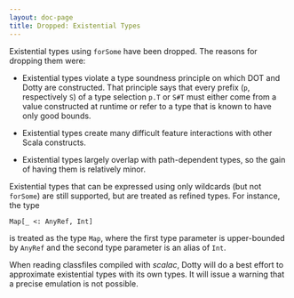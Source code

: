 ```yaml
---
layout: doc-page
title: Dropped: Existential Types
---
```


Existential types using `forSome` have been dropped. The reasons for dropping them were:

 - Existential types violate a type soundness principle on which DOT
   and Dotty are constructed. That principle says that every
   prefix (`p`, respectively `S`) of a type selection `p.T` or `S#T`
   must either come from a value constructed at runtime or refer to a
   type that is known to have only good bounds.

 - Existential types create many difficult feature interactions
   with other Scala constructs.

 - Existential types largely overlap with path-dependent types,
   so the gain of having them is relatively minor.

Existential types that can be expressed using only wildcards (but not
`forSome`) are still supported, but are treated as refined types.
For instance, the type

    Map[_ <: AnyRef, Int]

is treated as the type `Map`, where the first type parameter
is upper-bounded by `AnyRef` and the second type parameter is an alias
of `Int`.

When reading classfiles compiled with _scalac_, Dotty will do a best
effort to approximate existential types with its own types. It will
issue a warning that a precise emulation is not possible.
